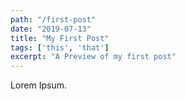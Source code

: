 ```yaml
---
path: "/first-post"
date: "2019-07-13"
title: "My First Post"
tags: ['this', 'that']
excerpt: "A Preview of my first post"
---
```


Lorem Ipsum.